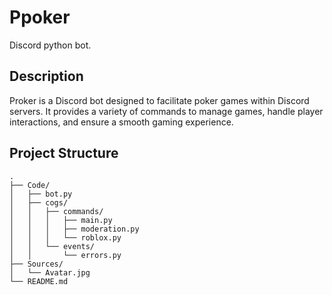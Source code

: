 # Ppoker
Discord python bot.

## Description
Proker is a Discord bot designed to facilitate poker games within Discord servers. It provides a variety of commands to manage games, handle player interactions, and ensure a smooth gaming experience.

## Project Structure

```
.
├── Code/
│   ├── bot.py
│   ├── cogs/
│   │   ├── commands/
│   │   │   ├── main.py
│   │   │   ├── moderation.py
│   │   │   └── roblox.py
│   │   └── events/
│   │       └── errors.py
├── Sources/
│   └── Avatar.jpg
└── README.md
